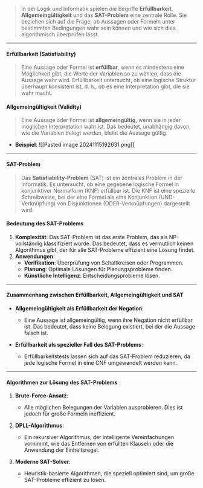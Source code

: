 >In der Logik und Informatik spielen die Begriffe **Erfüllbarkeit**, **Allgemeingültigkeit** und das **SAT-Problem** eine zentrale Rolle. Sie beziehen sich auf die Frage, ob Aussagen oder Formeln unter bestimmten Bedingungen wahr sein können und wie sich dies algorithmisch überprüfen lässt.

---

#### Erfüllbarkeit (Satisfiability)

>Eine Aussage oder Formel ist **erfüllbar**, wenn es mindestens eine Möglichkeit gibt, die Werte der Variablen so zu wählen, dass die Aussage wahr wird. Erfüllbarkeit untersucht, ob eine logische Struktur überhaupt konsistent ist, d. h., ob es eine Interpretation gibt, die sie wahr macht.


#### Allgemeingültigkeit (Validity)

>Eine Aussage oder Formel ist **allgemeingültig**, wenn sie in jeder möglichen Interpretation wahr ist. Das bedeutet, unabhängig davon, wie die Variablen belegt werden, bleibt die Aussage gültig.

- **Beispiel**:
![[Pasted image 20241115192631.png]]

---

#### SAT-Problem

>Das **Satisfiability-Problem** (SAT) ist ein zentrales Problem in der Informatik. Es untersucht, ob eine gegebene logische Formel in konjunktiver Normalform (KNF) erfüllbar ist. Die KNF ist eine spezielle Schreibweise, bei der eine Formel als eine Konjunktion (UND-Verknüpfung) von Disjunktionen (ODER-Verknüpfungen) dargestellt wird.


#### Bedeutung des SAT-Problems

1. **Komplexität**: Das SAT-Problem ist das erste Problem, das als NP-vollständig klassifiziert wurde. Das bedeutet, dass es vermutlich keinen Algorithmus gibt, der für alle SAT-Probleme effizient eine Lösung findet.
2. **Anwendungen**:
    - **Verifikation**: Überprüfung von Schaltkreisen oder Programmen.
    - **Planung**: Optimale Lösungen für Planungsprobleme finden.
    - **Künstliche Intelligenz**: Entscheidungsprobleme lösen.

---

#### Zusammenhang zwischen Erfüllbarkeit, Allgemeingültigkeit und SAT

- **Allgemeingültigkeit als Erfüllbarkeit der Negation**:
    
    - Eine Aussage ist allgemeingültig, wenn ihre Negation nicht erfüllbar ist. Das bedeutet, dass keine Belegung existiert, bei der die Aussage falsch ist.
- **Erfüllbarkeit als spezieller Fall des SAT-Problems**:
    
    - Erfüllbarkeitstests lassen sich auf das SAT-Problem reduzieren, da jede logische Formel in eine CNF umgewandelt werden kann.

---

#### Algorithmen zur Lösung des SAT-Problems

1. **Brute-Force-Ansatz**:
    
    - Alle möglichen Belegungen der Variablen ausprobieren. Dies ist jedoch für große Formeln ineffizient.
2. **DPLL-Algorithmus**:
    
    - Ein rekursiver Algorithmus, der intelligente Vereinfachungen vornimmt, wie das Entfernen von erfüllten Klauseln oder die Anwendung der Einheitsregel.
3. **Moderne SAT-Solver**:
    
    - Heuristik-basierte Algorithmen, die speziell optimiert sind, um große SAT-Probleme effizient zu lösen.
